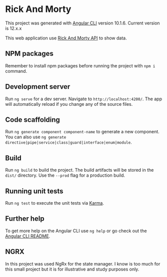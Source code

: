 # Rick And Morty

This project was generated with [Angular CLI](https://github.com/angular/angular-cli) version 10.1.6.
Current version is 12.x.x

This web application use [Rick And Morty API](https://rickandmortyapi.com) to show data.

## NPM packages

Remember to install npm packages before running the project with `npm i` command.

## Development server

Run `ng serve` for a dev server. Navigate to `http://localhost:4200/`. The app will automatically reload if you change any of the source files.

## Code scaffolding

Run `ng generate component component-name` to generate a new component. You can also use `ng generate directive|pipe|service|class|guard|interface|enum|module`.

## Build

Run `ng build` to build the project. The build artifacts will be stored in the `dist/` directory. Use the `--prod` flag for a production build.

## Running unit tests

Run `ng test` to execute the unit tests via [Karma](https://karma-runner.github.io).

## Further help

To get more help on the Angular CLI use `ng help` or go check out the [Angular CLI README](https://github.com/angular/angular-cli/blob/master/README.md).

## NGRX

In this project was used NgRx for the state manager. I know is too much for this small project but it is for illustrative and study purposes only.
